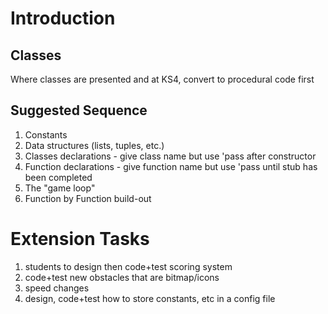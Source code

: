 # Introduction
## Classes
Where classes are presented and at KS4, convert to procedural code first

## Suggested Sequence
1. Constants
2. Data structures (lists, tuples, etc.)
3. Classes declarations - give class name but use 'pass after constructor
4. Function declarations - give function name but use 'pass until stub has been completed
5. The "game loop"
6. Function by Function build-out

# Extension Tasks
1. students to design then code+test scoring system
2. code+test new obstacles that are bitmap/icons
3. speed changes
4. design, code+test how to store constants, etc in a config file
